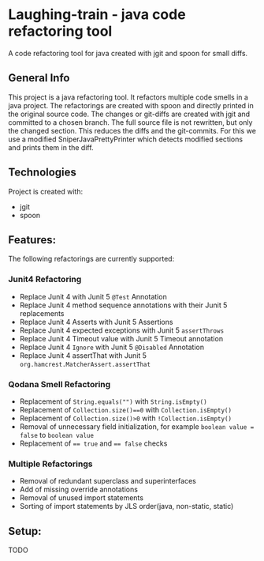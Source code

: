 # Laughing-train - java code refactoring tool

A code refactoring tool for java created with jgit and spoon for small diffs.

## General Info

This project is a java refactoring tool. It refactors multiple code smells in a java project. The refactorings are created with spoon and directly printed in the original source code. The changes or git-diffs are created with jgit and committed to a chosen branch. The full source file is not rewritten, but only the changed section. This reduces the diffs and the git-commits. For this we use a modified SniperJavaPrettyPrinter which detects modified sections and prints them in the diff.

## Technologies

Project is created with:
 - jgit 
 - spoon

## Features:
The following refactorings are currently supported:

  ### Junit4 Refactoring
  * Replace Junit 4 with Junit 5 `@Test` Annotation
  * Replace Junit 4 method sequence annotations with their Junit 5 replacements
  * Replace Junit 4 Asserts with Junit 5 Assertions
  * Replace Junit 4 expected exceptions with Junit 5 `assertThrows`
  * Replace Junit 4 Timeout value with Junit 5 Timeout annotation
  * Replace Junit 4 `Ignore` with Junit 5 `@Disabled` Annotation
  * Replace Junit 4 assertThat with Junit 5 `org.hamcrest.MatcherAssert.assertThat`
  ### Qodana Smell Refactoring
  * Replacement of `String.equals("")` with `String.isEmpty()`
  * Replacement of `Collection.size()==0` with `Collection.isEmpty()`
  * Replacement of `Collection.size()>0` with `!Collection.isEmpty()`
  * Removal of unnecessary field initialization, for example `boolean value = false` to `boolean value`
  * Replacement of `== true` and `== false` checks
  ### Multiple Refactorings
  * Removal of redundant superclass and superinterfaces
  * Add of missing override annotations
  * Removal of unused import statements
  * Sorting of import statements by JLS order(java, non-static, static)
## Setup:
  TODO

